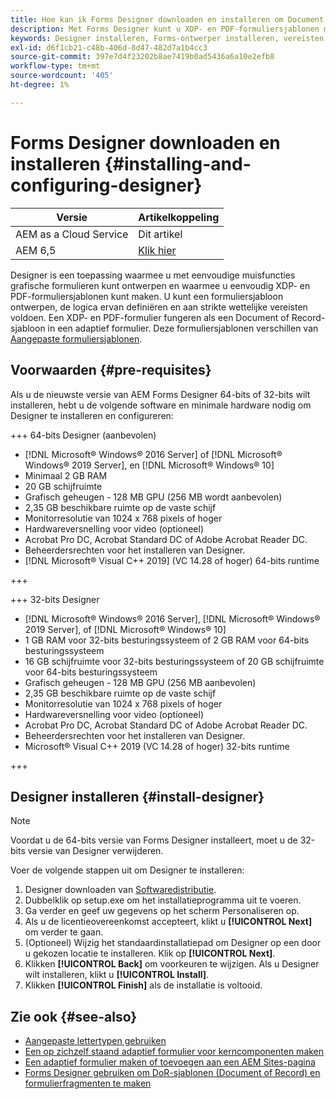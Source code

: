 ```yaml
---
title: Hoe kan ik Forms Designer downloaden en installeren om Document of Record-sjablonen te maken?
description: Met Forms Designer kunt u XDP- en PDF-formuliersjablonen maken die fungeren als sjabloon voor een document met records.
keywords: Designer installeren, Forms-ontwerper installeren, vereisten voor de installatie van Forms Designer
exl-id: d6f1cb21-c48b-406d-8d47-482d7a1b4cc3
source-git-commit: 397e7d4f23202b8ae7419b0ad5436a6a10e2efb8
workflow-type: tm+mt
source-wordcount: '405'
ht-degree: 1%

---
```


# Forms Designer downloaden en installeren {#installing-and-configuring-designer}

| Versie | Artikelkoppeling |
| -------- | ---------------------------- |
| AEM as a Cloud Service | Dit artikel |
| AEM 6,5 | [Klik hier](https://experienceleague.adobe.com/docs/experience-manager-65/forms/install-aem-forms/jee-installation/installing-configuring-designer.html) |

Designer is een toepassing waarmee u met eenvoudige muisfuncties grafische formulieren kunt ontwerpen en waarmee u eenvoudig XDP- en PDF-formuliersjablonen kunt maken. U kunt een formuliersjabloon ontwerpen, de logica ervan definiëren en aan strikte wettelijke vereisten voldoen. Een XDP- en PDF-formulier fungeren als een Document of Record-sjabloon in een adaptief formulier. Deze formuliersjablonen verschillen van [Aangepaste formuliersjablonen](template-editor.md).

## Voorwaarden {#pre-requisites}

Als u de nieuwste versie van AEM Forms Designer 64-bits of 32-bits wilt installeren, hebt u de volgende software en minimale hardware nodig om Designer te installeren en configureren:

+++ 64-bits Designer (aanbevolen)

* [!DNL Microsoft® Windows® 2016 Server] of [!DNL Microsoft® Windows® 2019 Server], en [!DNL Microsoft® Windows® 10]
* Minimaal 2 GB RAM
* 20 GB schijfruimte
* Grafisch geheugen - 128 MB GPU (256 MB wordt aanbevolen)
* 2,35 GB beschikbare ruimte op de vaste schijf
* Monitorresolutie van 1024 x 768 pixels of hoger
* Hardwareversnelling voor video (optioneel)
* Acrobat Pro DC, Acrobat Standard DC of Adobe Acrobat Reader DC.
* Beheerdersrechten voor het installeren van Designer.
* [!DNL Microsoft® Visual C++ 2019] (VC 14.28 of hoger) 64-bits runtime

+++

+++ 32-bits Designer

* [!DNL Microsoft® Windows® 2016 Server], [!DNL Microsoft® Windows® 2019 Server], of [!DNL Microsoft® Windows® 10]
* 1 GB RAM voor 32-bits besturingssysteem of 2 GB RAM voor 64-bits besturingssysteem
* 16 GB schijfruimte voor 32-bits besturingssysteem of 20 GB schijfruimte voor 64-bits besturingssysteem
* Grafisch geheugen - 128 MB GPU (256 MB aanbevolen)
* 2,35 GB beschikbare ruimte op de vaste schijf
* Monitorresolutie van 1024 x 768 pixels of hoger
* Hardwareversnelling voor video (optioneel)
* Acrobat Pro DC, Acrobat Standard DC of Adobe Acrobat Reader DC.
* Beheerdersrechten voor het installeren van Designer.
* Microsoft® Visual C++ 2019 (VC 14.28 of hoger) 32-bits runtime

+++

## Designer installeren {#install-designer}

>[!NOTE]
>
> Voordat u de 64-bits versie van Forms Designer installeert, moet u de 32-bits versie van Designer verwijderen.

Voer de volgende stappen uit om Designer te installeren:

1. Designer downloaden van [Softwaredistributie](https://experience.adobe.com/downloads).
1. Dubbelklik op setup.exe om het installatieprogramma uit te voeren.
1. Ga verder en geef uw gegevens op het scherm Personaliseren op.
1. Als u de licentieovereenkomst accepteert, klikt u **[!UICONTROL Next]** om verder te gaan.
1. (Optioneel) Wijzig het standaardinstallatiepad om Designer op een door u gekozen locatie te installeren. Klik op **[!UICONTROL Next]**.
1. Klikken **[!UICONTROL Back]** om voorkeuren te wijzigen. Als u Designer wilt installeren, klikt u **[!UICONTROL Install]**.
1. Klikken **[!UICONTROL Finish]** als de installatie is voltooid.

## Zie ook {#see-also}

* [Aangepaste lettertypen gebruiken](/help/forms/use-custom-fonts.md)
* [Een op zichzelf staand adaptief formulier voor kerncomponenten maken](/help/forms/creating-adaptive-form-core-components.md)
* [Een adaptief formulier maken of toevoegen aan een AEM Sites-pagina](/help/forms/create-or-add-an-adaptive-form-to-aem-sites-page.md)
* [Forms Designer gebruiken om DoR-sjablonen (Document of Record) en formulierfragmenten te maken](/help/forms/use-forms-designer.md)


<!--

>[!MORELIKETHIS]
>
>* [Use Forms Designer to create Document of Record (DoR) templates and form fragments](/help/forms/use-forms-designer.md)

-->